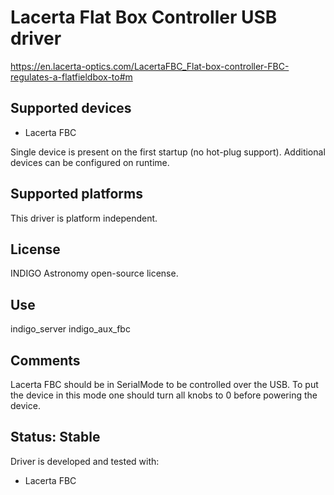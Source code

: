 # Lacerta Flat Box Controller USB driver

https://en.lacerta-optics.com/LacertaFBC_Flat-box-controller-FBC-regulates-a-flatfieldbox-to#m

## Supported devices
* Lacerta FBC

Single device is present on the first startup (no hot-plug support). Additional devices can be configured on runtime.

## Supported platforms

This driver is platform independent.

## License

INDIGO Astronomy open-source license.

## Use

indigo_server indigo_aux_fbc

## Comments
Lacerta FBC should be in SerialMode to be controlled over the USB. To put the device in this
mode one should turn all knobs to 0 before powering the device.

## Status: Stable

Driver is developed and tested with:
* Lacerta FBC
